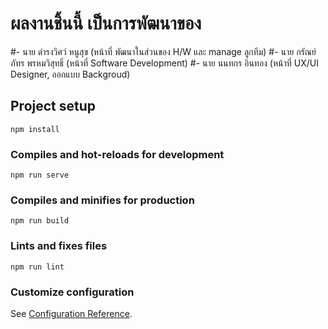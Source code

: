 # ผลงานชิ้นนี้ เป็นการพัฒนาของ
#- นาย ดำรงวิศว์ หนูสุข (หน้าที่ พัฒนาในส่วนของ H/W และ manage ลูกทีม)
#- นาย กรัณย์ภัทร พรหมวิสุทธิ์ (หน้าที่ Software Development)
#- นาย นนทกร อินทอง (หน้าที่ UX/UI Designer, ออกแบบ Backgroud)

## Project setup
```
npm install
```

### Compiles and hot-reloads for development
```
npm run serve
```

### Compiles and minifies for production
```
npm run build
```

### Lints and fixes files
```
npm run lint
```

### Customize configuration
See [Configuration Reference](https://cli.vuejs.org/config/).
